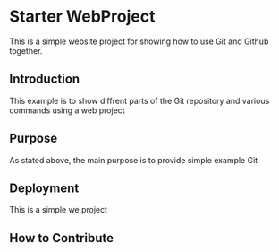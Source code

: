 # Starter WebProject

This is a simple website project for showing how to use Git and Github together.

## Introduction

This example is to show diffrent parts of the Git repository and various commands using a web project

## Purpose

As stated above, the main purpose is to provide simple example Git

## Deployment

This is a simple we project

## How to Contribute